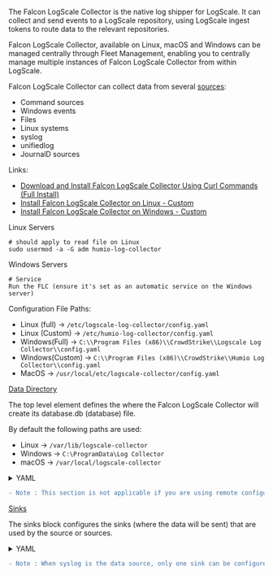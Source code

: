  The Falcon LogScale Collector is the native log shipper for LogScale. It can collect and send events to a LogScale repository, using LogScale ingest tokens to route data to the relevant repositories.

Falcon LogScale Collector, available on Linux, macOS and Windows can be managed centrally through Fleet Management, enabling you to centrally manage multiple instances of Falcon LogScale Collector from within LogScale.

Falcon LogScale Collector can collect data from several [sources](https://library.humio.com/falcon-logscale-collector/log-collector-config-common-sources.html):
- Command sources
- Windows events
- Files
- Linux systems
- syslog
- unifiedlog
- JournalD sources

Links:
- [Download and Install Falcon LogScale Collector Using Curl Commands (Full Install)](https://library.humio.com/falcon-logscale-collector/log-collector-install-full.html)
- [Install Falcon LogScale Collector on Linux - Custom](https://library.humio.com/falcon-logscale-collector/log-collector-install-custom-linux.html)
- [Install Falcon LogScale Collector on Windows - Custom](https://library.humio.com/falcon-logscale-collector/log-collector-install-custom-windows.html)

Linux Servers
```
# should apply to read file on Linux
sudo usermod -a -G adm humio-log-collector
```
Windows Servers
```
# Service
Run the FLC (ensure it's set as an automatic service on the Windows server)
```
Configuration File Paths:
- Linux (full) → `/etc/logscale-log-collector/config.yaml`
- Linux (Custom) → `/etc/humio-log-collector/config.yaml`
- Windows(Full) → `C:\\Program Files (x86)\\CrowdStrike\\Logscale Log Collector\\config.yaml`
- Windows(Custom) → `C:\\Program Files (x86)\\CrowdStrike\\Humio Log Collector\\config.yaml`
- MacOS → `/usr/local/etc/logscale-collector/config.yaml `

[Data Directory](https://library.humio.com/falcon-logscale-collector/log-collector-config-common-data.html)

The top level element defines the where the Falcon LogScale Collector will create its database.db (database) file.

By default the following paths are used:
- Linux → `/var/lib/logscale-collector`
- Windows → `C:\ProgramData\Log Collector`
- macOS → `/var/local/logscale-collector `

<details>
 <summary>YAML</summary>

```YAML
dataDirectory: data
flags: ...
sources:
  apache_logs: ...

sinks:
  my_humio_instance: ...
```
</details>

```diff
- Note : This section is not applicable if you are using remote configuration management and must not be included.
```

[Sinks](https://library.humio.com/falcon-logscale-collector/log-collector-config-common-sinks.html)

The sinks block configures the sinks (where the data will be sent) that are used by the source or sources. 

<details>
 <summary>YAML</summary>

```YAML
# Define the sink (destination) for the logs
sinks:
  example_sink:
    type: logscale
    url: "https://cloud.humio.com/"  # Replace with your LogScale instance URL
    token: "${INGEST_TOKEN}"  # Use environment variable for the ingest token

    # Optional: Override the maximum batch size (in bytes)
    # maxBatchSize: 8388608  # 8 MB
    # Default is 16 MB. It should not be increased, but may be lowered if needed.

    # Optional: Override the maximum event size (in bytes)
    # maxEventSize: 1048576  # 1 MB
    # Default is 1 MB, which is the default maximum that LogScale supports.

    # Optional: Specify compression method
    # compression: "gzip"  # Options: "auto", "none", "gzip", "deflate"
    # Default is "auto", which attempts "gzip" but falls back to "none" if unsupported.

    # Optional: Specify compression level (0-9, where 0 is no compression and 9 is best compression)
    # compressionLevel: 1

    # Optional: Specify a proxy
    # proxy: "http://proxy.example.com:8080"
    # Default is "auto", which uses the system proxy if possible, or falls back to "none".
    # You can also use "system" to force system proxy use, or "none" to disable proxy use.

    # Optional: Configure TLS options
    # tls:
    #   insecure: false  # Set to true to disable certificate validation (not recommended)
    #   # Note: caCert and caFile are mutually exclusive. Use only one of them.
    #   caCert: "-----BEGIN CERTIFICATE-----\n...\n-----END CERTIFICATE-----"
    #   # caCert is for providing an inline PEM encoded CA certificate
    #   # caFile: "/path/to/ca/cert.pem"
    #   # caFile is for providing a path to a file containing a PEM encoded CA certificate

    # Optional: Number of worker threads for sending data
    # workers: 4

    # Configure the queue for buffering events
    queue:
      # Memory queue configuration
      type: memory
      maxLimitInMB: 1024  # Maximum queue size in MB
      # Note: The queue size can be lowered if needed, but it should not be necessary to increase it.
      # Optional: Action to take when queue is full
      # fullAction: "pause"  # Options: "pause" or "deleteOldest"
      # Optional: Flush timeout in milliseconds
      # flushTimeOutInMillisecond: 1000

    # Alternate disk queue configuration (uncomment to use)
    # queue:
    #   type: disk
    #   maxLimitInMB: 4096  # Maximum queue size in MB
    #   # Note: Changing the disk queue size requires a rewrite of the queue storage file.
    #   # Optional: Action to take when queue is full
    #   # fullAction: "pause"  # Options: "pause" or "deleteOldest"
    #   # Optional: Storage directory
    #   # storageDir: "/path/to/queue/storage"
    #   # Default storage directory is under the dataDirectory of the program.
  my_examplesink1:
    type: logscale
    url: "https://cloud.humio.com/"  # Replace with your LogScale instance URL
    token: "${INGEST_TOKEN}"  # Use environment variable for the ingest token
# Define the sources for data collection
sources:
  # Add your sources here. Examples include:
  # - file
  # - syslog
  # - wineventlog
  # - journald
  # - cmd
  # - unifiedlog
```
</details>

```diff
- Note : When syslog is the data source, only one sink can be configured per syslog data source. 
```

